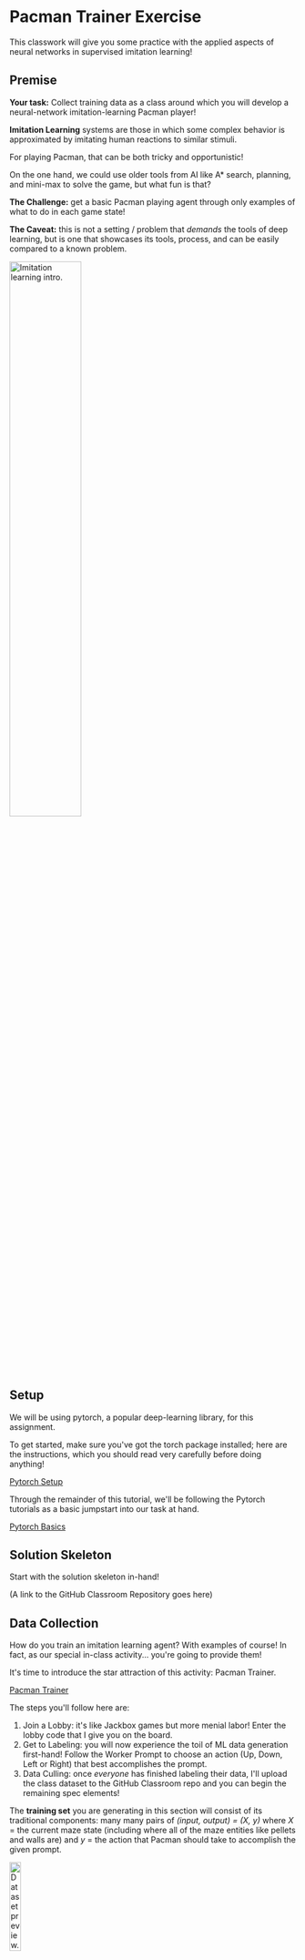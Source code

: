 # Pacman Trainer Exercise

This classwork will give you some practice with the applied aspects of neural networks in supervised imitation learning!

## Premise

**Your task:** Collect training data as a class around which you will develop a neural-network imitation-learning Pacman player!

**Imitation Learning** systems are those in which some complex behavior is approximated by imitating human reactions to similar stimuli.

For playing Pacman, that can be both tricky and opportunistic!

On the one hand, we could use older tools from AI like A* search, planning, and mini-max to solve the game, but what fun is that?

**The Challenge:** get a basic Pacman playing agent through only examples of what to do in each game state!

**The Caveat:** this is not a setting / problem that *demands* the tools of deep learning, but is one that showcases its tools, process, and can be easily compared to a known problem.

<img src="./ui/images/imitation-learning.png" alt="Imitation learning intro." width="50%"/>

## Setup

We will be using pytorch, a popular deep-learning library, for this assignment.

To get started, make sure you've got the torch package installed; here are the instructions, which you should read very carefully before doing anything!

[Pytorch Setup](https://pytorch.org/get-started/locally/)

Through the remainder of this tutorial, we'll be following the Pytorch tutorials as a basic jumpstart into our task at hand.

[Pytorch Basics](https://pytorch.org/tutorials/beginner/basics/intro.html)

## Solution Skeleton

Start with the solution skeleton in-hand!

(A link to the GitHub Classroom Repository goes here)

## Data Collection

How do you train an imitation learning agent? With examples of course! In fact, as our special in-class activity... you're going to provide them!

It's time to introduce the star attraction of this activity: Pacman Trainer.

[Pacman Trainer](https://pacmantrain.com/)

The steps you'll follow here are:

1. Join a Lobby: it's like Jackbox games but more menial labor! Enter the lobby code that I give you on the board.
2. Get to Labeling: you will now experience the toil of ML data generation first-hand! Follow the Worker Prompt to choose an action (Up, Down, Left or Right) that best accomplishes the prompt.
3. Data Culling: once *everyone* has finished labeling their data, I'll upload the class dataset to the GitHub Classroom repo and you can begin the remaining spec elements!

The **training set** you are generating in this section will consist of its traditional components: many many pairs of *(input, output) = (X, y)* where *X* = the current maze state (including where all of the maze entities like pellets and walls are) and *y* = the action that Pacman should take to accomplish the given prompt.

<img src="./ui/images/training-set.png" alt="Dataset preview." width="20%"/>

Note: this will be our first challenge to address since *X* is essentially a list of Strings, and *y* is a String as well -- neural networks only understand vectors of numbers!

## Specifications

As in most endeavors with machine learning, you will accomplish the following three steps in this exercise of deep learning:

1. Preprocess the training data.
2. Construct, train, optimize, tweak, repeat: find a desirable Neural Network model.
3. Deploy the trained model to serve its purpose.

We'll break down each step as we go, linking the relevant Pytorch tutorials (tutorchials?) as required reading before beginning the spec's next steps.

## Datasets

Pytorch Datasets are classes used to manage the training set and convert the raw data into formats that are usable by neural networks, viz., Tensors (fancy matrices).

- [Tutorial: Pytorch Tensors](https://pytorch.org/tutorials/beginner/basics/tensorqs_tutorial.html)
- [Tutorial: Pytorch Datasets and Loaders](https://pytorch.org/tutorials/beginner/basics/data_tutorial.html)

Once you've read through the above, let's address our current task: convert our raw *(X, y)* into their vectorized format!

### Task 1: Implement the `PacmanMazeDataset` class in `pac_trainer.py`.

This step corresponds to the dataset tutorial's section: "Creating a Custom Dataset for your files"

As you'll notice from the tutorial, implementing this subclass of Pytorch's Dataset requires that we overload 3 methods; I've provided stubs of these that you *shouldn't* need to modify, but with 2 helpers that you will.

- `__init__(self, training_data)` maintains a reference to the loaded training data.
- `__len__(self)` returns how many rows / samples are in the training data.
- `__getitem__(self, index)` returns the *vectorized* data point *(X^{(i)}, y^{(i)})* for index *i*.

[!] Note how it is this last `__getitem__` method that calls 2 helpers that you will write: one to vectorize the input and another the output.

##### `vectorize_maze(maze)`

Converts the given maze (a String with newline `\n` characters separating the rows) into a vectorized format that will serve as the inputs into the neural network's input layer.

The trick: there are only so many things that can go in any one cell of the maze, which are listed in `Constants.ENTITIES` with each corresponding to a given index (e.g., walls are at index 0 in the `ENTITIES` list, ghosts at index 1, etc.).

Using these indexes, create one-hot encoded sub-vectors for each cell where the output will be all of these individual one-hot encodings stitched together into a single 1-dimensional torch.tensor.

Consider one cell containing a wall `"X"`, which is at index 0 in the `ENTITIES` list (whose length is 5); this translates to a single one hot vector representation of: `<1, 0, 0, 0, 0>`. As another example, a pellet (index 2 in the ENTITIES) would translate to `<0, 0, 1, 0, 0>`.

<img src="./ui/images/vectorized-maze.png" alt="Vectorized maze example." width="50%"/>

Do this for all contents of the maze, and return a single `torch.tensor` converted to the `float` datatype. Some tools that will help in this endeavor (look up the docs):

- `torch.flatten(tensor)` takes the given multi-dimensional tensor and flattens it to a single 1-D vector tensor.
- `torch.nn.functional.one_hot(values, num_classes)` takes a list / tensor of numerical labels and converts them into their one-hot equivalent given the total possible `num_classes`.

Essentially, the steps can be:

1. Go through every cell in the input maze and append the contents' index in `ENTITIES` to a list (the maze_entity_indexes map can be helpful here).
1. Convert that list to a tensor and use the tools above to output a 1-D tensor vector of one-hot encoded contents.

**Note:** Pytorch will expect the final output tensor to containing floating point values, but the one-hot encoder may expect longs; use the tensor's `to(dtype)` method to make these conversions where expected.

##### `vectorize_move(move)`

Same as above but much simpler: you just need to one-hot encode and return the possible movements available to Pacman, which are enumerated in the `Constants.MOVES` list.

If the label `y = "U"` is the given move, we would return a tensor representing `<1, 0, 0, 0>` because `"U"` is at index 0 in the `MOVES` list (thus why the 1-hot value in the vector is also positioned at index 0).

This output should also be a 1-D tensor vector that will match your neural network's output layer.

To make sure that the above is working properly, we proceed to step 2...

### Task 2: In the `pac_trainer.py` main method, load the training data through your custom `PacmanMazeDataset`.

The steps for accomplishing this are:

1. Read the raw training data from its csv in the dat directory using a Pandas data frame. There will be 2 csvs here -- 1 that you generated in class (`class_data`), and another that was generated using faux labels (generated_data). Once you've completed this assignment, try both to compare how good the labels from the class were!
1. Construct a new `PacmanMazeDataset` object with the data frame you just constructed.
1. Create a DataLoader that will be used during training and constructed using your `PacmanMazeDataset` object from the previous step. You can find an example of this in the Dataset tutorial section entitled "Preparing your data for training with DataLoaders"

To double check that your data is getting loaded and vectorized properly, call the `Dataset` object's `__getitem__(0)` method or follow the "Iterate through the DataLoader" tutorial section to peek at the contents of each vectorized maze and action.

Here's an example terminal-output from printing the Dataset's vectorized maze and label at index 0.

<img src="./ui/images/sample-vectorized.png" alt="Sample vectorized maze." width="50%"/>

## Network Construction

Time to do some networking! In this section, you'll define the neural network structure by extending the `nn.Module` class in the `PacNet` provided in the skeleton.

The relevant Pytorch tutorial section can be found here:

- [Tutorial: Pytorch Network Building](https://pytorch.org/tutorials/beginner/basics/buildmodel_tutorial.html)

Let's begin by examining the example provided in the Pytorch tutorial above.

    class NeuralNetwork(nn.Module):
        def __init__(self):
            super(NeuralNetwork, self).__init__()
            self.flatten = nn.Flatten() # Flattening not needed in your implementation
            # Network layers defined here; nn.Sequential identifies this as
            # a feed-forward network
            self.linear_relu_stack = nn.Sequential(
                # Here's the input layer that has 28*28 neurons (for image classification
                # with input images that are 28*28 pixels) and feeds into the first
                # hidden layer with 512 neurons
                nn.Linear(28*28, 512),
                # The first hidden layer's activation function is the ReLU
                nn.ReLU(),
                # The first hidden layer then feeds into another hidden layer
                # that also has 512 neurons
                nn.Linear(512, 512),
                # This second hidden layer's activation is also the ReLU
                nn.ReLU(),
                # Finally, this second hidden layer feeds into the output layer with 10
                # neurons, 1 for each of 10 class labels
                nn.Linear(512, 10),
            )

Notes on the above:
- In summary, the feed-forward network structure saved in `self.linear_relu_stack` has 2 hidden layers with 512 neurons / units each. Although a crude rule-of-thumb, you generally want to have hidden layers with fewer neurons than the input. Much of the rest is trial and error.
- Note that the activation function ReLU = Rectified Linear Unit, whose activation is 0 if the weighted sum of inputs are negative, with a linear activation thereafter. This is a standard activation function that's used in many dense networks like the above.
- The `self.flatten` line was used in the tutorial to turn the multi-dimensional input image into the 1-D input vector at the first layer of the network. Your transform accomplished in Task 1 should've taken care of this already.

So... now it's your turn!

### Task 3: Define your network structure in the PacNet class!

In brief: the network will take a vectorized maze as input and treat the next move as a classification task in which one of the available moves for Pacman will have the highest activation.

Your PacNet initialization will look almost identical to the example from the tutorial, with some design choices that await you:

- You need to decide how many neurons should be in the input and output layers -- these have definite, correct answers based on the maze on which the PacNet will be trained (an array of Strings as provided by the maze parameter to `__init__` and all possible maze entities in `Constants.ENTITIES`) and the moves available to Pacman in `Constants.MOVES`.
- The number of hidden layers, their units, and activation functions are up to you for experimentation! That said, nothing fancy is required to get a workable agent; at most, 2 hidden layers will suffice, though with some number of units each that you can play with (remember: the hidden layers are meant to learn some higher-level features from the primitive inputs, at least in principle).

### Task 4: In the pac_trainer.py main method, initialize your PacNet with the training maze structure!

Simply add the following line that initializes your new network structure with the given maze, then you're ready to start training! (cue Rocky montage music)

    # NN Construction
    model = PacNet(Constants.MAZE).to(Constants.DEVICE)

## Network Training & Optimization

Remember all that scary calculus that went into how neural networks learn? Well you don't have to worry about it -- Pytorch will! Time to train our network weights, optimize our hyperparameters, and cross-validate on the training set.

The relevant tutorials to read through:

- [Tutorial: Pytorch Network Learning and Optimization](https://pytorch.org/tutorials/beginner/basics/optimization_tutorial.html)
- [Tutorial: Pytorch Saving and Loading Network Parameters](https://pytorch.org/tutorials/beginner/basics/saveloadrun_tutorial.html)

### Task 5: Let the training begin! Time for backpropagation to work its magic.

This part is fairly standardized, though with some choices of hyperparameters. First, the following code simply goes after what you've already got in the main method:

    learning_rate = 1e-3
    batch_size = 64
    epochs = 10
    loss_fn = nn.CrossEntropyLoss()
    optimizer = torch.optim.Adam(model.parameters(), lr=learning_rate)
    for t in range(epochs):
        print(f"Epoch {t+1}\n-------------------------------")
        train_loop(train_dataloader, model, loss_fn, optimizer)
    print("Done!")
  
Notes on this training code:
- We have 3 hyperparameters that represent nobs that you can turn to try to milk performance:
    - `learning_rate` is the eta we discussed in our logistic regression weight updates: it represents a small number that makes sure our weight updates don't go overboard and miss the local min of the loss function. The Adam optimizer uses the provided learning rate as a starting point, but will adjust for you as training progresses.
    - `batch_size` is the size of those mini-batches of samples that are used during training -- we don't want to compute the gradient over the *entire* training set for computational concerns, but instead, simply take steps from samples of this size.
    - `epochs` specifies the desired number of iterations tweaking weights through the training set. Since we're only making small tweaks to the weights with each step of SGD, we may need to make multiple trips through the data for the weights to converge to a local minimum of the loss. Higher numbers of iterations may be required to get to this minimum, but also risks overtraining. You shouldn't need a value higher than 100 here.
- The rest need not be touched, though you might take a look at the provided `train_loop` method just to see how the different parts interact.

### Task 6: Save your weights!

Don't let all that training be for nothing (not stolen from a protein powder ad)! Just put the following line at the end of your main method:

    # Saves weights in a dictionary at the given file path
    # for future use!
    torch.save(model.state_dict(), Constants.PARAM_PATH)

At this point, you're ready to spin up the training process! Go ahead and run your pac_trainer.py.

If everything goes well, you should see:
- The iterative epochs of your training loop get printed to the console, along with the average loss of the recently processed batches.
- Over time, the loss should slowly decrease with each subsequent epoch, though there will be some variance, ups and downs along the way (remember the drunk man stumbling down-hill analogy from class!)
- You'll know you've found a good recipe for all of the above when in the final epochs, your loss trends to something less than / about 0.01.

Plus, you now get to enjoy the modernized form of this XKCD classic...

<img src="./ui/images/model-training.png" alt="XKCD Compiling / Model Training." width="30%"/>

The current testbed for validating your model is a bit scant; typically you would go through some test set that examines its generalizability, but we'll skip this in lieu of some empirical tests within the Pacman environment, which will require one final step...

## Deployment

Time to equip Pacman with the power of neurons! Head on over to the pacman_agent.py module!

### Task 7: Initialize your Pacman agent's brain! go to the `PacmanAgent's __init__` and perform the following:

1. Create a new PacNet attribute and initialize it with the maze on which this PacmanAgent was created.
1. Load the weights that you saved during training into this model (see the "Saving and Loading Model Weights" section's second example, except instead of creating a new pretrained vgg16 model, you'll create your new PacNet instance here). These are stored in the `Constants.PARAM_PATH` location where you saved them earlier.
1. Make sure to call the `model.eval()` method at the end of the above to set the model into production mode.

### Task 8: with your trained model in-hand, time to link it up with the Pacman environment.

Head on over to your PacmanAgent's `chooseAction(perception, legal_actions)` method to do the following:

1. The perception parameter is an array of Strings representing the current maze-state -- you'll need to vectorize this using your `PacmanMazeDataset.vectorize_maze` from earlier.
1. Submit this vectorized maze to your agent's PacNet, which will produce activations for each of the `Constants.MOVES` actions at the output layer. Note that this is as easy as supplying (for vectorized input X) `outputs = self.model(X)`.
    - Do not explicitly call your model's `forward` method; that will be called implicitly, alongside some other torch background record-keeping, in the syntax above.
1. Have Pacman choose (i.e., return from this method) the *LEGAL* action from amongst those that has the highest activation (you can use the `legal_actions` parameter to help simplify this task).

## Testing

If the above went smoothly, at this point you should be able to run `environment.py` to see how your agent performs!

You can change the maze on which Pacman will play in the Environment's main method.

Here are some fun things to test:
- Accuracy: does your agent collect all of the pellets *on the maze on which it was trained*?
- Generalizability: does your agent collect all of the pellets *on the same maze but with different pellet locations?*
- Transportability: how does your agent do when we introduce a ghost into the environment?

The above tests just go to show you the power, but fragility, behind neural network solutions to problems: easy to implement, hard to provide generalizable guarantees!

## Further Exploration

Thirsty for some more exploration with neural networks? Here are some suggestions!

- Head on over to Pytorch's other tutorials to see some examples of the many things neural networks can accomplish: [Tutorial: Pytorch's Other Tutorials](https://pytorch.org/tutorials/)
- In the `maze_gen.py` module of this assignment, you'll find the tools used for creating a faux-training-set with automated labels computed using A* search to the nearest pellet. See if you can extend this to create faux labels that would allow PacNet to handle / avoid ghosts!
- Note that the game of Pacman is not a particularly good fit for Supervised Learning -- rather, it would be nice if we could find a way to train on the environment without the need for a labeled training set.